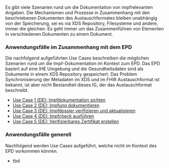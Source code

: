 Es gibt viele Szenarien rund um die Dokumentation von impfrelevanten Angaben. Die Mechanismen und Prozesse in Zusammenhang mit den beschriebenen Dokumenten des Austauschformates bleiben unabhängig von der Speicherung, sei es via XDS Repository, Filesysteme und andere, immer die gleichen. Es geht immer um das Zusammenführen von Elementen in verschiedenen Dokumenten zu einem Dokument.

### Anwendungsfälle im Zusammenhang mit dem EPD
Die nachfolgend aufgeführten Use Cases beschreiben die möglichen Szenarien rund um die Impf-Dokumentation im Kontext zum EPD.
Das EPD basiert auf eine IHE Umgebung und die Gesundheitsdaten sind als Dokumente in einem XDS Repository gespeichert.
Das Problem Synchronisierung der Metadaten im XDS und im FHIR Austauschformat ist bekannt, ist aber nicht Bestandteil dieses IG, der das Austauschformat beschreibt.

* [Use Case 1 (DE): Impfdokumentation sichten](Use-Case-1-Impfdokumentation-sichten.html)
* [Use Case 2 (DE): Impfung dokumentieren](Use-Case-2-Impfung-dokumentieren.html)
* [Use Case 3 (DE): Impfdossier verifizieren und aktualisieren](Use-Case-3-Impfdossier-verifizieren-und-aktualisieren.html)
* [Use Case 4 (DE): Impfcheck ausführen](Use-Case-4-Impfcheck-ausfuehren.html)
* [Use Case 5 (DE): Verifizierbares Zertifikat erstellen](Use-Case-5-Verifizierbares-Zertifikat-erstellen.html)


### Anwendungsfälle generell
Nachfolgend werden Use Cases aufgeführt, welche nicht im Kontext des EPD vorkommen können.

* tbd
